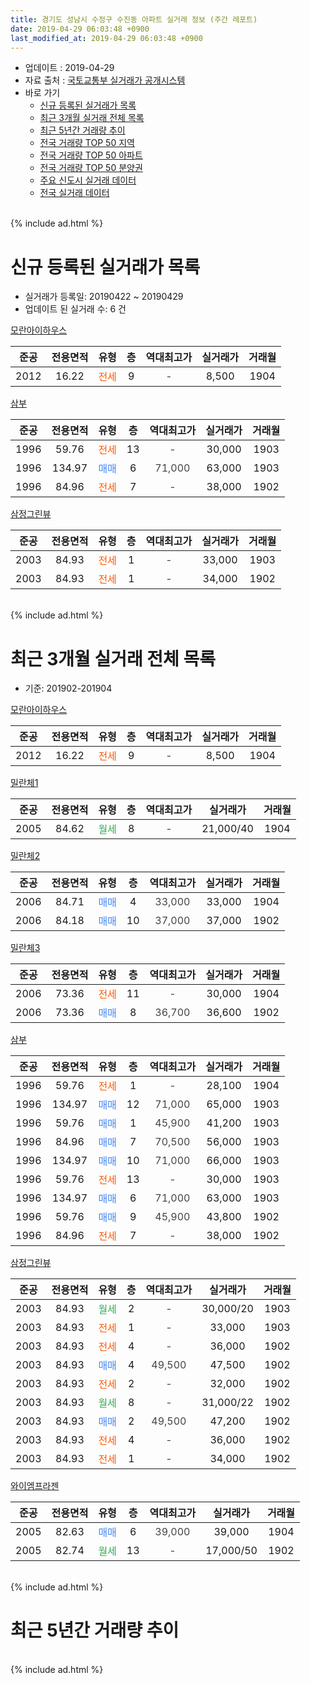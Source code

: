 ```yaml
---
title: 경기도 성남시 수정구 수진동 아파트 실거래 정보 (주간 레포트)
date: 2019-04-29 06:03:48 +0900
last_modified_at: 2019-04-29 06:03:48 +0900
---
```


* 업데이트 : 2019-04-29
* 자료 출처 : [국토교통부 실거래가 공개시스템](http://rt.molit.go.kr)
* 바로 가기
    * [신규 등록된 실거래가 목록](#신규-등록된-실거래가-목록)
    * [최근 3개월 실거래 전체 목록](#최근-3개월-실거래-전체-목록)
    * [최근 5년간 거래량 추이](#최근-5년간-거래량-추이)
    * [전국 거래량 TOP 50 지역](https://inasie.github.io/apt-trade-info/최근-3개월-전국에서-가장-거래가-많이-발생한-지역)
    * [전국 거래량 TOP 50 아파트](https://inasie.github.io/apt-trade-info/최근-3개월-전국에서-가장-거래가-많이-발생한-아파트)
    * [전국 거래량 TOP 50 분양권](https://inasie.github.io/apt-trade-info/최근-3개월-전국에서-가장-거래가-많이-발생한-분양권)
    * [주요 신도시 실거래 데이터](https://inasie.github.io/apt-trade-info/주요-신도시)
    * [전국 실거래 데이터](https://inasie.github.io/apt-trade-info/전국)
<br>
{% include ad.html %}
<br>

# 신규 등록된 실거래가 목록
* 실거래가 등록일: 20190422 ~ 20190429
* 업데이트 된 실거래 수: 6 건


[모란아이하우스](https://search.naver.com/search.naver?query=%EA%B2%BD%EA%B8%B0%EB%8F%84+%EC%84%B1%EB%82%A8%EC%8B%9C+%EC%88%98%EC%A0%95%EA%B5%AC+%EC%88%98%EC%A7%84%EB%8F%99+%EB%AA%A8%EB%9E%80%EC%95%84%EC%9D%B4%ED%95%98%EC%9A%B0%EC%8A%A4)

|준공|전용면적|유형|층|역대최고가|실거래가|거래월|
|:---:|:---:|:---:|:---:|:---:|:---:|:---:|
|2012|16.22|<span style="color:#ff5a00">전세</span>|9|<span style="color:#444444">-</span>|8,500|1904|

[삼부](https://search.naver.com/search.naver?query=%EA%B2%BD%EA%B8%B0%EB%8F%84+%EC%84%B1%EB%82%A8%EC%8B%9C+%EC%88%98%EC%A0%95%EA%B5%AC+%EC%88%98%EC%A7%84%EB%8F%99+%EC%82%BC%EB%B6%80)

|준공|전용면적|유형|층|역대최고가|실거래가|거래월|
|:---:|:---:|:---:|:---:|:---:|:---:|:---:|
|1996|59.76|<span style="color:#ff5a00">전세</span>|13|<span style="color:#444444">-</span>|30,000|1903|
|1996|134.97|<span style="color:#4285f3">매매</span>|6|<span style="color:#444444">71,000</span>|63,000|1903|
|1996|84.96|<span style="color:#ff5a00">전세</span>|7|<span style="color:#444444">-</span>|38,000|1902|

[삼정그린뷰](https://search.naver.com/search.naver?query=%EA%B2%BD%EA%B8%B0%EB%8F%84+%EC%84%B1%EB%82%A8%EC%8B%9C+%EC%88%98%EC%A0%95%EA%B5%AC+%EC%88%98%EC%A7%84%EB%8F%99+%EC%82%BC%EC%A0%95%EA%B7%B8%EB%A6%B0%EB%B7%B0)

|준공|전용면적|유형|층|역대최고가|실거래가|거래월|
|:---:|:---:|:---:|:---:|:---:|:---:|:---:|
|2003|84.93|<span style="color:#ff5a00">전세</span>|1|<span style="color:#444444">-</span>|33,000|1903|
|2003|84.93|<span style="color:#ff5a00">전세</span>|1|<span style="color:#444444">-</span>|34,000|1902|


<br>
{% include ad.html %}
<br>

# 최근 3개월 실거래 전체 목록
* 기준: 201902-201904


[모란아이하우스](https://search.naver.com/search.naver?query=%EA%B2%BD%EA%B8%B0%EB%8F%84+%EC%84%B1%EB%82%A8%EC%8B%9C+%EC%88%98%EC%A0%95%EA%B5%AC+%EC%88%98%EC%A7%84%EB%8F%99+%EB%AA%A8%EB%9E%80%EC%95%84%EC%9D%B4%ED%95%98%EC%9A%B0%EC%8A%A4)

|준공|전용면적|유형|층|역대최고가|실거래가|거래월|
|:---:|:---:|:---:|:---:|:---:|:---:|:---:|
|2012|16.22|<span style="color:#ff5a00">전세</span>|9|<span style="color:#444444">-</span>|8,500|1904|

[밀란체1](https://search.naver.com/search.naver?query=%EA%B2%BD%EA%B8%B0%EB%8F%84+%EC%84%B1%EB%82%A8%EC%8B%9C+%EC%88%98%EC%A0%95%EA%B5%AC+%EC%88%98%EC%A7%84%EB%8F%99+%EB%B0%80%EB%9E%80%EC%B2%B41)

|준공|전용면적|유형|층|역대최고가|실거래가|거래월|
|:---:|:---:|:---:|:---:|:---:|:---:|:---:|
|2005|84.62|<span style="color:#34a853">월세</span>|8|<span style="color:#444444">-</span>|21,000/40|1904|

[밀란체2](https://search.naver.com/search.naver?query=%EA%B2%BD%EA%B8%B0%EB%8F%84+%EC%84%B1%EB%82%A8%EC%8B%9C+%EC%88%98%EC%A0%95%EA%B5%AC+%EC%88%98%EC%A7%84%EB%8F%99+%EB%B0%80%EB%9E%80%EC%B2%B42)

|준공|전용면적|유형|층|역대최고가|실거래가|거래월|
|:---:|:---:|:---:|:---:|:---:|:---:|:---:|
|2006|84.71|<span style="color:#4285f3">매매</span>|4|<span style="color:#444444">33,000</span>|33,000|1904|
|2006|84.18|<span style="color:#4285f3">매매</span>|10|<span style="color:#444444">37,000</span>|37,000|1902|

[밀란체3](https://search.naver.com/search.naver?query=%EA%B2%BD%EA%B8%B0%EB%8F%84+%EC%84%B1%EB%82%A8%EC%8B%9C+%EC%88%98%EC%A0%95%EA%B5%AC+%EC%88%98%EC%A7%84%EB%8F%99+%EB%B0%80%EB%9E%80%EC%B2%B43)

|준공|전용면적|유형|층|역대최고가|실거래가|거래월|
|:---:|:---:|:---:|:---:|:---:|:---:|:---:|
|2006|73.36|<span style="color:#ff5a00">전세</span>|11|<span style="color:#444444">-</span>|30,000|1904|
|2006|73.36|<span style="color:#4285f3">매매</span>|8|<span style="color:#444444">36,700</span>|36,600|1902|

[삼부](https://search.naver.com/search.naver?query=%EA%B2%BD%EA%B8%B0%EB%8F%84+%EC%84%B1%EB%82%A8%EC%8B%9C+%EC%88%98%EC%A0%95%EA%B5%AC+%EC%88%98%EC%A7%84%EB%8F%99+%EC%82%BC%EB%B6%80)

|준공|전용면적|유형|층|역대최고가|실거래가|거래월|
|:---:|:---:|:---:|:---:|:---:|:---:|:---:|
|1996|59.76|<span style="color:#ff5a00">전세</span>|1|<span style="color:#444444">-</span>|28,100|1904|
|1996|134.97|<span style="color:#4285f3">매매</span>|12|<span style="color:#444444">71,000</span>|65,000|1903|
|1996|59.76|<span style="color:#4285f3">매매</span>|1|<span style="color:#444444">45,900</span>|41,200|1903|
|1996|84.96|<span style="color:#4285f3">매매</span>|7|<span style="color:#444444">70,500</span>|56,000|1903|
|1996|134.97|<span style="color:#4285f3">매매</span>|10|<span style="color:#444444">71,000</span>|66,000|1903|
|1996|59.76|<span style="color:#ff5a00">전세</span>|13|<span style="color:#444444">-</span>|30,000|1903|
|1996|134.97|<span style="color:#4285f3">매매</span>|6|<span style="color:#444444">71,000</span>|63,000|1903|
|1996|59.76|<span style="color:#4285f3">매매</span>|9|<span style="color:#444444">45,900</span>|43,800|1902|
|1996|84.96|<span style="color:#ff5a00">전세</span>|7|<span style="color:#444444">-</span>|38,000|1902|

[삼정그린뷰](https://search.naver.com/search.naver?query=%EA%B2%BD%EA%B8%B0%EB%8F%84+%EC%84%B1%EB%82%A8%EC%8B%9C+%EC%88%98%EC%A0%95%EA%B5%AC+%EC%88%98%EC%A7%84%EB%8F%99+%EC%82%BC%EC%A0%95%EA%B7%B8%EB%A6%B0%EB%B7%B0)

|준공|전용면적|유형|층|역대최고가|실거래가|거래월|
|:---:|:---:|:---:|:---:|:---:|:---:|:---:|
|2003|84.93|<span style="color:#34a853">월세</span>|2|<span style="color:#444444">-</span>|30,000/20|1903|
|2003|84.93|<span style="color:#ff5a00">전세</span>|1|<span style="color:#444444">-</span>|33,000|1903|
|2003|84.93|<span style="color:#ff5a00">전세</span>|4|<span style="color:#444444">-</span>|36,000|1902|
|2003|84.93|<span style="color:#4285f3">매매</span>|4|<span style="color:#444444">49,500</span>|47,500|1902|
|2003|84.93|<span style="color:#ff5a00">전세</span>|2|<span style="color:#444444">-</span>|32,000|1902|
|2003|84.93|<span style="color:#34a853">월세</span>|8|<span style="color:#444444">-</span>|31,000/22|1902|
|2003|84.93|<span style="color:#4285f3">매매</span>|2|<span style="color:#444444">49,500</span>|47,200|1902|
|2003|84.93|<span style="color:#ff5a00">전세</span>|4|<span style="color:#444444">-</span>|36,000|1902|
|2003|84.93|<span style="color:#ff5a00">전세</span>|1|<span style="color:#444444">-</span>|34,000|1902|

[와이엠프라젠](https://search.naver.com/search.naver?query=%EA%B2%BD%EA%B8%B0%EB%8F%84+%EC%84%B1%EB%82%A8%EC%8B%9C+%EC%88%98%EC%A0%95%EA%B5%AC+%EC%88%98%EC%A7%84%EB%8F%99+%EC%99%80%EC%9D%B4%EC%97%A0%ED%94%84%EB%9D%BC%EC%A0%A0)

|준공|전용면적|유형|층|역대최고가|실거래가|거래월|
|:---:|:---:|:---:|:---:|:---:|:---:|:---:|
|2005|82.63|<span style="color:#4285f3">매매</span>|6|<span style="color:#444444">39,000</span>|39,000|1904|
|2005|82.74|<span style="color:#34a853">월세</span>|13|<span style="color:#444444">-</span>|17,000/50|1902|


<br>
{% include ad.html %}
<br>

# 최근 5년간 거래량 추이


<div style="width:100%;">
    <canvas id="deal_progress" height="200"></canvas>
</div>

<script>
new Chart(document.getElementById("deal_progress"), {
    type: 'line',
    data: {
        labels: ['201404','201405','201406','201407','201408','201409','201410','201411','201412','201501','201502','201503','201504','201505','201506','201507','201508','201509','201510','201511','201512','201601','201602','201603','201604','201605','201606','201607','201608','201609','201610','201611','201612','201701','201702','201703','201704','201705','201706','201707','201708','201709','201710','201711','201712','201801','201802','201803','201804','201805','201806','201807','201808','201809','201810','201811','201812','201901','201902','201903','201904'],
        datasets: [{
            label: '매매',
            pointRadius: 1,
            data: [10, 6, 3, 8, 12, 22, 18, 8, 7, 9, 13, 27, 16, 11, 10, 15, 16, 15, 12, 8, 5, 8, 2, 14, 12, 9, 17, 28, 19, 11, 25, 8, 6, 4, 7, 14, 14, 16, 8, 12, 15, 10, 12, 5, 6, 16, 13, 16, 4, 4, 8, 12, 23, 11, 8, 6, 4, 4, 5, 5, 2],
            borderColor: "rgba(255, 201, 14, 1)",
            backgroundColor: "rgba(255, 201, 14, 0.5)",
            fill: false,
            lineTension: 0
        },{
            label: '전월세',
            pointRadius: 1,
            data: [18, 3, 13, 13, 17, 13, 16, 9, 9, 15, 8, 19, 13, 6, 6, 6, 9, 6, 13, 10, 8, 11, 10, 11, 16, 8, 16, 15, 6, 14, 13, 5, 7, 10, 12, 14, 15, 12, 14, 9, 8, 13, 15, 13, 9, 18, 16, 19, 12, 11, 12, 11, 7, 18, 10, 8, 11, 7, 7, 3, 4],
            borderColor: "rgba(0, 141, 185, 1)",
            backgroundColor: "rgba(0, 141, 185, 0.5)",
            fill: false,
            lineTension: 0
        }
        ]
    },
    options: {
        responsive: true,
        title: {
            display: false
        },
        tooltips: {
            mode: 'index',
            intersect: false
        },
        hover: {
            mode: 'nearest',
            intersect: true
        },
        scales: {
            xAxes: [{
                display: true,
                scaleLabel: {
                    display: true,
                    labelString: '년/월'
                }
            }],
            yAxes: [{
                display: true,
                ticks: {
                    suggestedMin: 0,
                },
                scaleLabel: {
                    display: true,
                    labelString: '실거래 수'
                }
            }]
        }
    }
});

</script>


<br>
{% include ad.html %}
<br>

